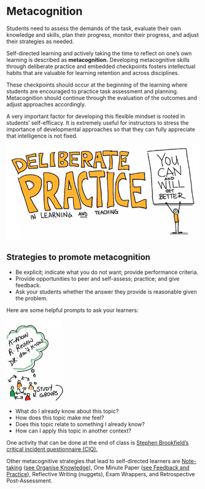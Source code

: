 # Metacognition

Students need to assess the demands of the task, evaluate their own knowledge and skills, plan their progress, monitor their progress, and adjust their strategies as needed.

Self-directed learning and actively taking the time to reflect on one’s own learning is described as **metacognition.** Developing metacognitive skills through deliberate practice and embedded checkpoints fosters intellectual habits that are valuable for learning retention and across disciplines.

These checkpoints should occur at the beginning of the learning where students are encouraged to practice task assessment and planning. Metacognition should continue through the evaluation of the outcomes and adjust approaches accordingly.

A very important factor for developing this flexible mindset is rooted in students’ self-efficacy. It is extremely useful for instructors to stress the importance of developmental approaches so that they can fully appreciate that intelligence is not fixed.

![Deliberate Practice](images/teacher-for-learning-metacognition-deliberate-practice.jpg)

## Strategies to promote metacognition

*   Be explicit; indicate what you do not want; provide performance criteria.
*   Provide opportunities to peer and self-assess; practice; and give feedback.
*   Ask your students whether the answer they provide is reasonable given the problem.

Here are some helpful prompts to ask your learners:

![Study Groups](images/teacher-for-learning-metacognition-study-groups.png)

*   What do I already know about this topic?
*   How does this topic make me feel?
*   Does this topic relate to something I already know?
*   How can I apply this topic in another context?

One activity that can be done at the end of class is [Stephen Brookfield’s critical incident questionnaire (CIQ).](http://www.stephenbrookfield.com/critical-incident-questionnaire)

Other metacognitive strategies that lead to self-directed learners are [Note-taking](https://www.flickr.com/photos/gforsythe/5735684602/) ([see Organise Knowledge](organise-knowledge.md)), One Minute Paper ([see Feedback and Practice](feedback-and-practice.md)), Reflective Writing (nuggets), Exam Wrappers, and Retrospective Post-Assessment.

